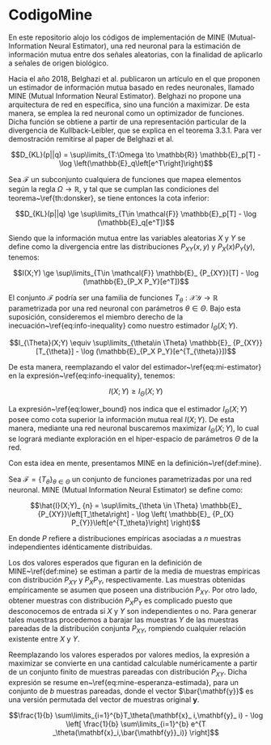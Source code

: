 # CodigoMine
En este repositorio alojo los códigos de implementación de MINE (Mutual-Information Neural Estimator),
una red neuronal para la estimación de información mutua entre dos señales aleatorias, con la finalidad
de aplicarlo a señales de origen biológico.

Hacia el año 2018, Belghazi et al. publicaron un artículo en el que proponen un estimador de información
mutua basado en redes neuronales, llamado MINE (Mutual Information Neural Estimator).
Belghazi no propone una arquitectura de red en específica, sino una función a maximizar.
De esta manera, se emplea la red neuronal como un optimizador de funciones. Dicha función
se obtiene a partir de una representación particular de la divergencia de Kullback-Leibler,
que se explica en el teorema 3.3.1. Para ver demostración remitirse al paper de Belghazi et
al.

$$D_{KL}(p||q) = \sup\limits_{T:\Omega \to \mathbb{R}} \mathbb{E}_p[T] - \log \left(\mathbb{E}_q\left[e^T\right]\right)$$

Sea $\mathcal{F}$ un subconjunto cualquiera de funciones que mapea elementos según la regla 
$\Omega \to \mathbb{R}$, y tal que se cumplan las condiciones del teorema~\ref{th:donsker}, 
se tiene entonces la cota inferior:

$$D_{KL}(p||q) \ge \sup\limits_{T\in \mathcal{F}} \mathbb{E}_p[T] - \log (\mathbb{E}_q[e^T])$$

Siendo que la información mutua entre las variables aleatorias $X$ y $Y$ se define como la 
divergencia entre las distribuciones $P_{XY}(x,y)$ y $P_X(x)P_Y(y)$, tenemos:

$$I(X;Y) \ge \sup\limits_{T\in \mathcal{F}} \mathbb{E}_ {P_{XY}}[T] - \log (\mathbb{E}_{P_X P_Y}[e^T])$$

El conjunto $\mathcal{F}$ podría ser una familia de funciones 
$T_{\theta}: \mathcal{X} \mathcal{Y} \to \mathbb{R}$ parametrizada por una red neuronal con
parámetros $\theta \in \Theta$. Bajo esta suposición, consideremos el miembro derecho de 
la inecuación~\ref{eq:info-inequality} como nuestro estimador $I_{\Theta}(X;Y)$.

$$I_{\Theta}(X;Y) \equiv \sup\limits_{\theta\in \Theta} \mathbb{E}_ {P_{XY}}[T_{\theta}] - \log (\mathbb{E}_{P_X P_Y}[e^{T_{\theta}}])$$

De esta manera, reemplazando el valor del estimador~\ref{eq:mi-estimator} en la 
expresión~\ref{eq:info-inequality}, tenemos:

$$I(X;Y) \ge I_{\Theta}(X;Y)$$

La expresión~\ref{eq:lower_bound} nos indica que el estimador $I_{\Theta}(X;Y)$ posee como cota 
superior la información mutua real $I(X;Y)$. De esta manera, mediante una red neuronal buscaremos 
maximizar $I_{\Theta}(X;Y)$, lo cual se logrará mediante exploración en el hiper-espacio de parámetros 
$\Theta$ de la red.

Con esta idea en mente, presentamos MINE en la definición~\ref{def:mine}.

Sea $\mathcal{F}=\{ T_{\theta} \}_{\theta \in \Theta}$ un conjunto de funciones parametrizadas por una red neuronal. 
MINE (Mutual Information Neural Estimator) se define como:

$$\hat{I}(X;Y)_ {n} = \sup\limits_{\theta \in \Theta} \mathbb{E}_ {P_{XY}}\left[T_\theta\right] - \log \left( \mathbb{E}_ {P_{X} P_{Y}}\left[e^{T_\theta}\right] \right)$$

En donde $P$ refiere a distribuciones empíricas asociadas a $n$ muestras independientes idénticamente distribuidas.

Los dos valores esperados que figuran en la definición de MINE~\ref{def:mine} se estiman a partir 
de la media de muestras empíricas con distribución $P_{XY}$ y $P_X P_Y$, respectivamente. Las muestras 
obtenidas empíricamente se asumen que poseen una distribución $P_{XY}$. Por otro lado, obtener muestras 
con distribución $P_X P_Y$ es complicado puesto que desconocemos de entrada si $X$ y $Y$ son independientes 
o no. Para generar tales muestras procedemos a barajar las muestras $Y$ de las muestras pareadas de la 
distribución conjunta $P_{XY}$, rompiendo cualquier relación existente entre $X$ y $Y$. 

Reemplazando los valores esperados por valores medios, la expresión a maximizar se convierte en 
una cantidad calculable numéricamente a partir de un conjunto finito de muestras pareadas con 
distribución $P_{XY}$. Dicha expresión se resume en~\ref{eq:mine-esperanza-estimada}, para un conjunto 
de $b$ muestras pareadas, donde el vector $\bar{\mathbf{y}}$ es una versión permutada del vector de muestras 
original $\mathbf{y}$.

$$\frac{1}{b} \sum\limits_{i=1}^{b}T_\theta(\mathbf{x}_ i,\mathbf{y}_ i) - \log \left[ \frac{1}{b} \sum\limits_{i=1}^{b} e^{T _\theta(\mathbf{x}_i,\bar{\mathbf{y}}_i)} \right]$$

